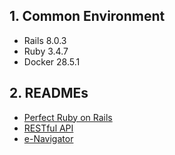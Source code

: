 ## 1. Common Environment

- Rails 8.0.3
- Ruby 3.4.7
- Docker 28.5.1

## 2. READMEs

- [Perfect Ruby on Rails](./perfect-ruby-on-rails/README.md)
- [RESTful API](./restful-api/README.md)
- [e-Navigator](./e-navigator/README.md)
